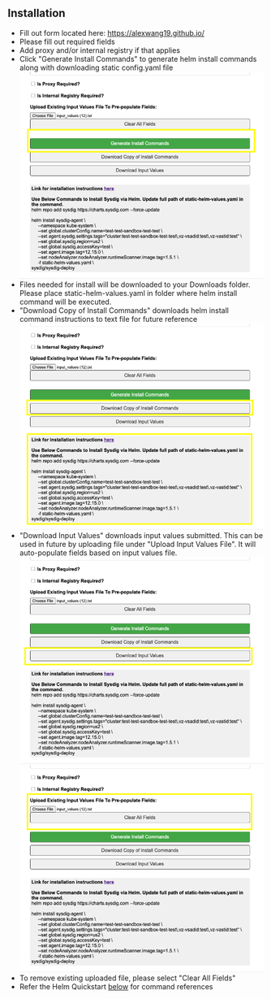 ## Installation

* Fill out form located here: https://alexwang19.github.io/
* Please fill out required fields
* Add proxy and/or internal registry if that applies
* Click "Generate Install Commands" to generate helm install commands along with downloading static config.yaml file ![alt text](generate_install_command.png "Title")
* Files needed for install will be downloaded to your Downloads folder. Please place static-helm-values.yaml in folder where helm install command will be executed.
* "Download Copy of Install Commands" downloads helm install command instructions to text file for future reference ![alt text](helm_commands.png "Title")
* "Download Input Values" downloads input values submitted. This can be used in future by uploading file under "Upload Input Values File". It will auto-populate fields based on input values file. ![alt text](input_values_file.png "Title") ![alt text](input_values_uploaded.png "Title")
* To remove existing uploaded file, please select "Clear All Fields"
* Refer the Helm Quickstart [below](#helm-quickstart) for command references
